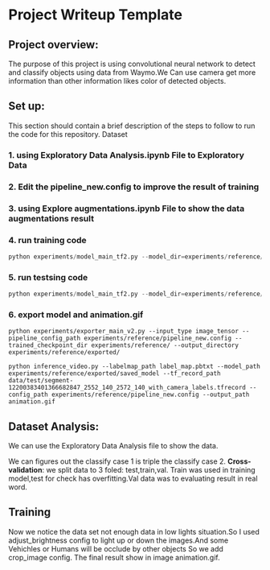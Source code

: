 # Project Writeup Template
## Project overview: 


The purpose of this project is using convolutional neural network to detect and classify objects using data from Waymo.We Can use camera get more information than other information likes color of detected objects.
## Set up: 
This section should contain a brief description of the steps to follow to run the code for this repository.
Dataset

### 1. using Exploratory Data Analysis.ipynb File to Exploratory Data 
### 2. Edit the  pipeline_new.config to improve the result of training
### 3. using Explore augmentations.ipynb File to show the data augmentations result
### 4. run training code 
``` python
python experiments/model_main_tf2.py --model_dir=experiments/reference/ --pipeline_config_path=experiments/reference/pipeline_new.config

```
### 5. run testsing code
``` python
python experiments/model_main_tf2.py --model_dir=experiments/reference/ --pipeline_config_path=experiments/reference/pipeline_new.config --checkpoint_dir=experiments/reference/

```
### 6. export model and animation.gif
```
python experiments/exporter_main_v2.py --input_type image_tensor --pipeline_config_path experiments/reference/pipeline_new.config --trained_checkpoint_dir experiments/reference/ --output_directory experiments/reference/exported/

python inference_video.py --labelmap_path label_map.pbtxt --model_path experiments/reference/exported/saved_model --tf_record_path data/test/segment-12200383401366682847_2552_140_2572_140_with_camera_labels.tfrecord --config_path experiments/reference/pipeline_new.config --output_path animation.gif

```
## Dataset Analysis: 

We can use the Exploratory Data Analysis file to show the data.

We can figures out the classify case 1 is triple the classify case 2.
**Cross-validation**: we split data to 3 foled: test,train,val.
Train was used in training model,test for check has overfitting.Val data was to evaluating result in real word.

## Training

Now we notice the data set not enough data in low lights situation.So I used adjust_brightness config to light up or down the images.And some Vehichles or Humans will be occlude by other objects So we add crop_image config.
The final result show in image animation.gif.